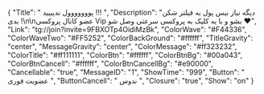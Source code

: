 {
"Title": " پووووووول ندیییید !!! ",
"Description": "دیگه نیاز نیس پول به فیلتر شکن بدی !\n\nعضو کانال پروکسی Vip بشو و با یه کلیک به پروکسی سرعتی وصل شو ♥️",
"Link": "tg://join?invite=9FBXOTp4OidiMzBk",
"ColorWave": "#F44336",
"ColorWaveTwo": "#FF5252",
"ColorBackGround": "#ffffff",
"TitleGravity": "center",
"MessageGravity": "center",
"ColorMessage": "#ff323232",
"ColorTitle": "#ff111111",
"ColorBtn": "#ffffff",
"ColorBtnBg": "#00a043",
"ColorBtnCancell": "#ffffff",
"ColorBtnCancellBg": "#e90000",
"Cancellable": "true",
"MessageID": "1",
"ShowTime": "999",
"Button": "  عضویت فوری  ",
"ButtonCancell": " ندوس ",
"Closure": "true",
"Show": "on"
}
